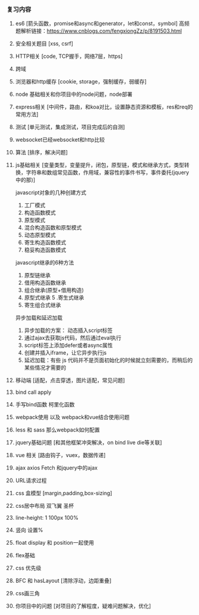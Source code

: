 ### 复习内容

1. es6 [箭头函数，promise和async和generator，let和const，symbol] 
   高频题解析链接：https://www.cnblogs.com/fengxiongZz/p/8191503.html
2. 安全相关题目 [xss, csrf]
3. HTTP相关  [code, TCP握手，网络7层，https]
4. 跨域
5. 浏览器和http缓存 [cookie, storage，强制缓存，弱缓存]
6. node 基础相关和你项目中的node问题，node部署
7. express相关 [中间件，路由，和koa对比，设置静态资源和模板，res和req的常用方法]
8. 测试 [单元测试，集成测试，项目完成后的自测]
9. websocket已经websocket和http比较
10. 算法 [排序，解决问题]
11. js基础相关 [变量类型，变量提升，闭包，原型链，模式和继承方式，类型转换，字符串和数组常见函数，作用域，兼容性的事件书写，事件委托(jquery中的那)]
    
    javascript对象的几种创建方式
      1. 工厂模式
      2. 构造函数模式
      3. 原型模式
      4. 混合构造函数和原型模式
      5. 动态原型模式
      6. 寄生构造函数模式
      7. 稳妥构造函数模式

      javascript继承的6种方法
      1. 原型链继承
      2. 借用构造函数继承
      3. 组合继承(原型+借用构造)
      4. 原型式继承
      5 .寄生式继承
      6. 寄生组合式继承

      异步加载和延迟加载
      1. 异步加载的方案： 动态插入script标签
      2. 通过ajax去获取js代码，然后通过eval执行
      3. script标签上添加defer或者async属性
      4. 创建并插入iframe，让它异步执行js
      5. 延迟加载：有些 js 代码并不是页面初始化的时候就立刻需要的，而稍后的某些情况才需要的

12. 移动端 [适配，点击穿透，图片适配，常见问题]
13. bind call apply
14. 手写bind函数 柯里化函数
15. webpack使用 以及 webpack和vue结合使用问题
16. less 和 sass 那么webpack如何配置
17. jquery基础问题 [和其他框架冲突解决，on bind live die等关联]
18. vue 相关 [路由钩子，vuex，数据传递]
19. ajax axios Fetch 和jquery中的ajax
20. URL请求过程
21. css 盒模型 [margin,padding,box-sizing]
22. css居中布局 双飞翼 圣杯
23. line-height: 1 100px 100%
24.  竖向 设置%
25. float display 和 position一起使用
26. flex基础
27. css 优先级
28. BFC 和 hasLayout [清除浮动，边距重叠]
29. css画三角
30. 你项目中的问题 [对项目的了解程度，疑难问题解决，优化]